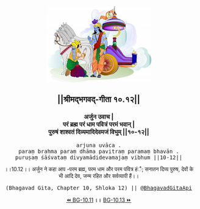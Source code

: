 <center><img src="../../asset/BG.png" alt="#API #bhagavadgitaapi #slok #nodejs #js #api #gitaapi #krishna #hinduism #vedic #ISKCON #shreemadbhagavadgita #technology"/>
<h2>||श्रीमद्‍भगवद्‍-गीता १०.१२||</h2>
<h3>अर्जुन उवाच |<br/>परं ब्रह्म परं धाम पवित्रं परमं भवान् |<br/>पुरुषं शाश्वतं दिव्यमादिदेवमजं विभुम् ||१०-१२||</h3>
<pre>arjuna uvāca .<br/>paraṃ brahma paraṃ dhāma pavitraṃ paramaṃ bhavān .<br/>puruṣaṃ śāśvataṃ divyamādidevamajaṃ vibhum ||10-12||</pre>
<p>।।10.12।। अर्जुन ने कहा आप -परम ब्रह्म, परम धाम और परम पवित्र हंै; सनातन दिव्य पुरुष, देवों के भी आदि देव, जन्म रहित और सर्वव्यापी हैं।।</p>
<pre>(Bhagavad Gita, Chapter 10, Shloka 12) || <a href="https://twitter.com/bhagavadgitaapi">@BhagavadGitaApi</a></pre><a href="../../10/11">⏪  BG-10.11</a><b>        ।।        </b><a href="../../10/13">BG-10.13  ⏩</a></center></center>